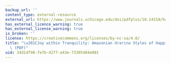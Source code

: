 ```yaml
---
backup_url: ''
content_type: external-resource
external_url: https://www.journals.uchicago.edu/doi/pdfplus/10.14318/hau5.3.010
has_external_licence_warning: true
has_external_license_warning: true
is_broken: ''
license: https://creativecommons.org/licenses/by-nc-sa/4.0/
title: "\u201CJoy within Tranquility: Amazonian Urarina Styles of Happiness.\u201D\
  \ (PDF)"
uid: 34d1df98-fe7b-4277-a43e-73395484e001
---
```

